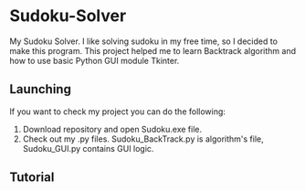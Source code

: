 # Sudoku-Solver

My Sudoku Solver. I like solving sudoku in my free time, so I decided to make this program.
This project helped me to learn Backtrack algorithm and how to use basic Python GUI module Tkinter.

## Launching
If you want to check my project you can do the following:
1) Download repository and open Sudoku.exe file.
2) Check out my .py files. Sudoku_BackTrack.py is algorithm's file, Sudoku_GUI.py contains GUI logic.

## Tutorial




